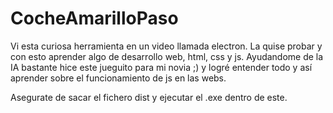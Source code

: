 # CocheAmarilloPaso
Vi esta curiosa herramienta en un video llamada electron. La quise probar y con esto aprender algo de desarrollo web, html, css y js. Ayudandome de la IA bastante hice este jueguito para mi novia ;) y logré entender todo y así aprender sobre el funcionamiento de js en las webs.

Asegurate de sacar el fichero dist y ejecutar el .exe dentro de este.
